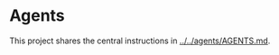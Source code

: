 # Agents

This project shares the central instructions in [../../agents/AGENTS.md](../../agents/AGENTS.md).
